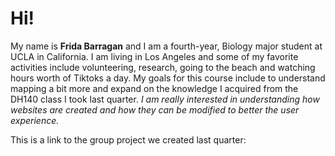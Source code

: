 <h1> Hi! </h1>

<p> My name is <b>Frida Barragan</b> and I am a fourth-year, Biology major student at UCLA in California. I am living in Los Angeles and some of my favorite activities include volunteering, research, going to the beach and watching hours worth of Tiktoks a day. My goals for this course include to understand mapping a bit more and expand on the knowledge I acquired from the DH140 class I took last quarter.<i> I am really interested in understanding how websites are created and how they can be modified to better the user experience.</i></p>

This is a link to the group project we created last quarter: <i><a href= "https://storymaps.arcgis.com/stories/9f5648663c374ba5a62c0f470fc87bd7"></a>
